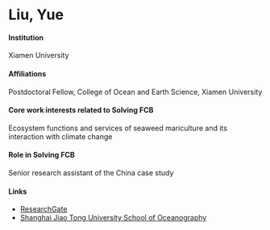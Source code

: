 # Liu, Yue

#### Institution

Xiamen University

#### Affiliations

Postdoctoral Fellow, College of Ocean and Earth Science, Xiamen University

#### Core work interests related to Solving FCB

Ecosystem functions and services of seaweed mariculture and its interaction with climate change

#### Role in Solving FCB

Senior research assistant of the China case study

#### Links

* [ResearchGate](https://www.researchgate.net/profile/Yue_Liu182)
* [Shanghai Jiao Tong University School of Oceanography](http://soo.sjtu.edu.cn/en/szllshow.php?id=125\&catid=75)
